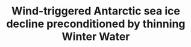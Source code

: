 ---
title: "Wind-triggered Antarctic sea ice decline preconditioned by thinning Winter Water"
citation: "Spira, T, **du Plessis, M.D.**, Haumann, F.A., Giddy, I.S., Narayanan, A., Silvano, A., Swart, S., 2025. Wind-triggered Antarctic sea ice decline preconditioned by thinning Winter Water. Nature Climate Change."
category: submitted
---